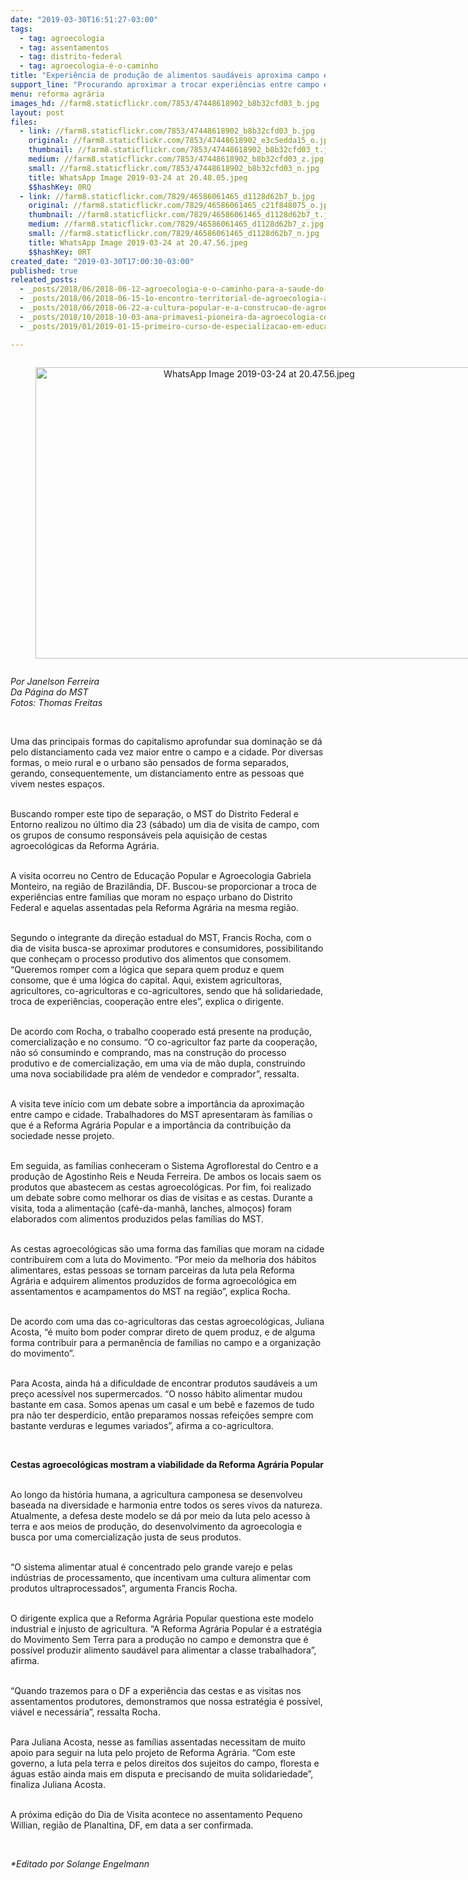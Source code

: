 ```yaml
---
date: "2019-03-30T16:51:27-03:00"
tags:
  - tag: agroecologia
  - tag: assentamentos
  - tag: distrito-federal
  - tag: agroecologia-é-o-caminho
title: "Experiência de produção de alimentos saudáveis aproxima campo e cidade, no DF"
support_line: "​Procurando aproximar a trocar experiências entre campo e cidade, o MST do Distrito Federal e Entorno realiza visita de campo com grupos urbanos de consumo responsáveis de cestas agroecológicas da Reforma Agrária e as famílias assentadas"
menu: reforma agrária
images_hd: //farm8.staticflickr.com/7853/47448618902_b8b32cfd03_b.jpg
layout: post
files:
  - link: //farm8.staticflickr.com/7853/47448618902_b8b32cfd03_b.jpg
    original: //farm8.staticflickr.com/7853/47448618902_e3c5edda15_o.jpg
    thumbnail: //farm8.staticflickr.com/7853/47448618902_b8b32cfd03_t.jpg
    medium: //farm8.staticflickr.com/7853/47448618902_b8b32cfd03_z.jpg
    small: //farm8.staticflickr.com/7853/47448618902_b8b32cfd03_n.jpg
    title: WhatsApp Image 2019-03-24 at 20.48.05.jpeg
    $$hashKey: 0RQ
  - link: //farm8.staticflickr.com/7829/46586061465_d1128d62b7_b.jpg
    original: //farm8.staticflickr.com/7829/46586061465_c21f848075_o.jpg
    thumbnail: //farm8.staticflickr.com/7829/46586061465_d1128d62b7_t.jpg
    medium: //farm8.staticflickr.com/7829/46586061465_d1128d62b7_z.jpg
    small: //farm8.staticflickr.com/7829/46586061465_d1128d62b7_n.jpg
    title: WhatsApp Image 2019-03-24 at 20.47.56.jpeg
    $$hashKey: 0RT
created_date: "2019-03-30T17:00:30-03:00"
published: true
releated_posts:
  - _posts/2018/06/2018-06-12-agroecologia-e-o-caminho-para-a-saude-do-povo-brasileiro.md
  - _posts/2018/06/2018-06-15-1o-encontro-territorial-de-agroecologia-acontece-no-extremo-sul-da-bahia.md
  - _posts/2018/06/2018-06-22-a-cultura-popular-e-a-construcao-de-agroecologia-no-campo.md
  - _posts/2018/10/2018-10-03-ana-primavesi-pioneira-da-agroecologia-completa-98-anos.md
  - _posts/2019/01/2019-01-15-primeiro-curso-de-especializacao-em-educacao-e-agroecologia-acontece-no-extremo-sul-da-bahia.md

---
```

<div style="text-align:center">
<figure class="image" style="display:inline-block"><img alt="WhatsApp Image 2019-03-24 at 20.47.56.jpeg" height="466" src="//farm8.staticflickr.com/7829/46586061465_d1128d62b7_b.jpg" width="700" />
<figcaption></figcaption>
</figure>
</div>

<p><em>Por Janelson Ferreira<br />
Da P&aacute;gina do MST<br />
Fotos: Thomas Freitas​</em></p>

<p>&nbsp;</p>

<p>Uma das principais formas do capitalismo aprofundar sua domina&ccedil;&atilde;o se d&aacute; pelo distanciamento cada vez maior entre o campo e a cidade. Por diversas formas, o meio rural e o urbano s&atilde;o pensados de forma separados, gerando, consequentemente, um distanciamento entre as pessoas que vivem nestes espa&ccedil;os.<br />
&nbsp;</p>

<p>Buscando romper este tipo de separa&ccedil;&atilde;o, o MST do Distrito Federal e Entorno realizou no &uacute;ltimo dia 23 (s&aacute;bado) um dia de visita de campo, com os grupos de consumo respons&aacute;veis pela aquisi&ccedil;&atilde;o de cestas agroecol&oacute;gicas da Reforma Agr&aacute;ria.<br />
&nbsp;</p>

<p>A visita ocorreu no Centro de Educa&ccedil;&atilde;o Popular e Agroecologia Gabriela Monteiro, na regi&atilde;o de Brazil&acirc;ndia, DF. Buscou-se proporcionar a troca de experi&ecirc;ncias entre fam&iacute;lias que moram no espa&ccedil;o urbano do Distrito Federal e aquelas assentadas pela Reforma Agr&aacute;ria na mesma regi&atilde;o.<br />
&nbsp;</p>

<p>Segundo o integrante da dire&ccedil;&atilde;o estadual do MST, Francis Rocha, com o dia de visita busca-se aproximar produtores e consumidores, possibilitando que conhe&ccedil;am o processo produtivo dos alimentos que consomem. &ldquo;Queremos romper com a l&oacute;gica que separa quem produz e quem consome, que &eacute; uma l&oacute;gica do capital. Aqui, existem agricultoras, agricultores, co-agricultoras e co-agricultores, sendo que h&aacute; solidariedade, troca de experi&ecirc;ncias, coopera&ccedil;&atilde;o entre eles&rdquo;, explica o dirigente.<br />
&nbsp;</p>

<p>De acordo com Rocha, o trabalho cooperado est&aacute; presente na produ&ccedil;&atilde;o, comercializa&ccedil;&atilde;o e no consumo. &ldquo;O co-agricultor faz parte da coopera&ccedil;&atilde;o, n&atilde;o s&oacute; consumindo e comprando, mas na constru&ccedil;&atilde;o do processo produtivo e de comercializa&ccedil;&atilde;o, em uma via de m&atilde;o dupla, construindo uma nova sociabilidade pra al&eacute;m de vendedor e comprador&rdquo;, ressalta.&nbsp;<br />
&nbsp;</p>

<p>A visita teve in&iacute;cio com um debate sobre a import&acirc;ncia da aproxima&ccedil;&atilde;o entre campo e cidade. Trabalhadores do MST apresentaram &agrave;s fam&iacute;lias o que &eacute; a Reforma Agr&aacute;ria Popular e a import&acirc;ncia da contribui&ccedil;&atilde;o da sociedade nesse projeto.<br />
&nbsp;</p>

<p>Em seguida, as fam&iacute;lias conheceram o Sistema Agroflorestal do Centro e a produ&ccedil;&atilde;o de Agostinho Reis e Neuda Ferreira. De ambos os locais saem os produtos que abastecem as cestas agroecol&oacute;gicas. Por fim, foi realizado um debate sobre como melhorar os dias de visitas e as cestas. Durante a visita, toda a alimenta&ccedil;&atilde;o (caf&eacute;-da-manh&atilde;, lanches, almo&ccedil;os) foram elaborados com alimentos produzidos pelas fam&iacute;lias do MST.<br />
&nbsp;</p>

<p>As cestas agroecol&oacute;gicas s&atilde;o uma forma das fam&iacute;lias que moram na cidade contribu&iacute;rem com a luta do Movimento. &ldquo;Por meio da melhoria dos h&aacute;bitos alimentares, estas pessoas se tornam parceiras da luta pela Reforma Agr&aacute;ria e adquirem alimentos produzidos de forma agroecol&oacute;gica em assentamentos e acampamentos do MST na regi&atilde;o&rdquo;, explica Rocha.<br />
&nbsp;</p>

<p>De acordo com uma das co-agricultoras das cestas agroecol&oacute;gicas, Juliana Acosta, &ldquo;&eacute; muito bom poder comprar direto de quem produz, e de alguma forma contribuir para a perman&ecirc;ncia de fam&iacute;lias no campo e a organiza&ccedil;&atilde;o do movimento&rdquo;.<br />
&nbsp;</p>

<p>Para Acosta, ainda h&aacute; a dificuldade de encontrar produtos saud&aacute;veis a um pre&ccedil;o acess&iacute;vel nos supermercados. &ldquo;O nosso h&aacute;bito alimentar mudou bastante em casa. Somos apenas um casal e um beb&ecirc; e fazemos de tudo pra n&atilde;o ter desperd&iacute;cio, ent&atilde;o preparamos nossas refei&ccedil;&otilde;es sempre com bastante verduras e legumes variados&rdquo;, afirma a co-agricultora.</p>

<p>&nbsp;</p>

<p><strong>Cestas agroecol&oacute;gicas mostram a viabilidade da Reforma Agr&aacute;ria Popular</strong><br />
&nbsp;</p>

<p>Ao longo da hist&oacute;ria humana, a agricultura camponesa se desenvolveu baseada na diversidade e harmonia entre todos os seres vivos da natureza. Atualmente, a defesa deste modelo se d&aacute; por meio da luta pelo acesso &agrave; terra e aos meios de produ&ccedil;&atilde;o, do desenvolvimento da agroecologia e busca por uma comercializa&ccedil;&atilde;o justa de seus produtos.<br />
&nbsp;</p>

<p>&ldquo;O sistema alimentar atual &eacute; concentrado pelo grande varejo e pelas ind&uacute;strias de processamento, que incentivam uma cultura alimentar com produtos ultraprocessados&rdquo;, argumenta Francis Rocha.<br />
&nbsp;</p>

<p>O dirigente explica que a Reforma Agr&aacute;ria Popular questiona este modelo industrial e injusto de agricultura. &ldquo;A Reforma Agr&aacute;ria Popular &eacute; a estrat&eacute;gia do Movimento Sem Terra para a produ&ccedil;&atilde;o no campo e demonstra que &eacute; poss&iacute;vel produzir alimento saud&aacute;vel para alimentar a classe trabalhadora&rdquo;, afirma.<br />
&nbsp;</p>

<p>&ldquo;Quando trazemos para o DF a experi&ecirc;ncia das cestas e as visitas nos assentamentos produtores, demonstramos que nossa estrat&eacute;gia &eacute; poss&iacute;vel, vi&aacute;vel e necess&aacute;ria&rdquo;, ressalta Rocha.<br />
&nbsp;</p>

<p>Para Juliana Acosta, nesse as fam&iacute;lias assentadas necessitam de muito apoio para seguir na luta pelo projeto de Reforma Agr&aacute;ria. &ldquo;Com este governo, a luta pela terra e pelos direitos dos sujeitos do campo, floresta e &aacute;guas est&atilde;o ainda mais em disputa e precisando de muita solidariedade&rdquo;, finaliza Juliana Acosta.<br />
&nbsp;</p>

<p>A pr&oacute;xima edi&ccedil;&atilde;o do Dia de Visita acontece no assentamento Pequeno Willian, regi&atilde;o de Planaltina, DF, em data a ser confirmada. &nbsp;</p>

<p>&nbsp;</p>

<p><em>*Editado por Solange Engelmann</em></p>
